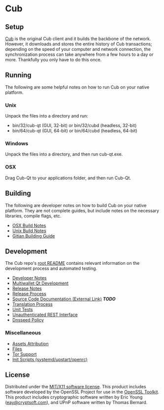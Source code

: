 Cub
=====================

Setup
---------------------
[Cub](http://cubex.cash/) is the original Cub client and it builds the backbone of the network. However, it downloads and stores the entire history of Cub transactions; depending on the speed of your computer and network connection, the synchronization process can take anywhere from a few hours to a day or more. Thankfully you only have to do this once.

Running
---------------------
The following are some helpful notes on how to run Cub on your native platform.

### Unix

Unpack the files into a directory and run:

- bin/32/cub-qt (GUI, 32-bit) or bin/32/cubd (headless, 32-bit)
- bin/64/cub-qt (GUI, 64-bit) or bin/64/cubd (headless, 64-bit)

### Windows

Unpack the files into a directory, and then run cub-qt.exe.

### OSX

Drag Cub-Qt to your applications folder, and then run Cub-Qt.

Building
---------------------
The following are developer notes on how to build Cub on your native platform. They are not complete guides, but include notes on the necessary libraries, compile flags, etc.

- [OSX Build Notes](build-osx.md)
- [Unix Build Notes](build-unix.md)
- [Gitian Building Guide](gitian-building.md)

Development
---------------------
The Cub repo's [root README](https://github.com/cubexteam/cub/blob/master/README.md) contains relevant information on the development process and automated testing.

- [Developer Notes](developer-notes.md)
- [Multiwallet Qt Development](multiwallet-qt.md)
- [Release Notes](release-notes.md)
- [Release Process](release-process.md)
- [Source Code Documentation (External Link)](https://dev.visucore.com/bitcoin/doxygen/) ***TODO***
- [Translation Process](translation_process.md)
- [Unit Tests](unit-tests.md)
- [Unauthenticated REST Interface](REST-interface.md)
- [Dnsseed Policy](dnsseed-policy.md)

### Miscellaneous
- [Assets Attribution](assets-attribution.md)
- [Files](files.md)
- [Tor Support](tor.md)
- [Init Scripts (systemd/upstart/openrc)](init.md)

License
---------------------
Distributed under the [MIT/X11 software license](http://www.opensource.org/licenses/mit-license.php).
This product includes software developed by the OpenSSL Project for use in the [OpenSSL Toolkit](https://www.openssl.org/). This product includes
cryptographic software written by Eric Young ([eay@cryptsoft.com](mailto:eay@cryptsoft.com)), and UPnP software written by Thomas Bernard.
